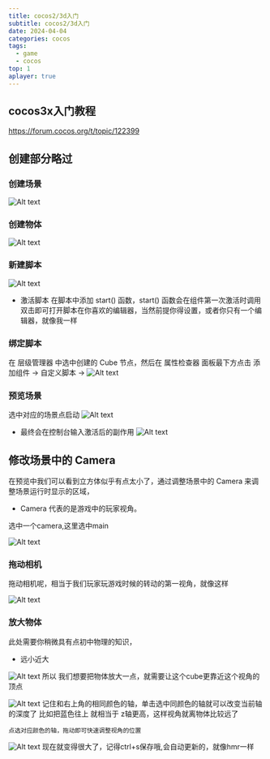 ```yaml
---
title: cocos2/3d入门
subtitle: cocos2/3d入门
date: 2024-04-04
categories: cocos
tags:
  - game
  - cocos
top: 1
aplayer: true
---
```


## cocos3x入门教程

<https://forum.cocos.org/t/topic/122399>

## 创建部分略过

### 创建场景

![Alt text](./img/image.png)

### 创建物体

![Alt text](./img/image-1.png)

### 新建脚本

![Alt text](./img/image-2.png)

- 激活脚本
 在脚本中添加 start() 函数，start() 函数会在组件第一次激活时调用
 双击即可打开脚本在你喜欢的编辑器，当然前提你得设置，或者你只有一个编辑器，就像我一样

### 绑定脚本

在 层级管理器 中选中创建的 Cube 节点，然后在 属性检查器 面板最下方点击 添加组件 -> 自定义脚本 ->
![Alt text](./image.png)

### 预览场景

选中对应的场景点启动
![Alt text](./image-1.png)

- 最终会在控制台输入激活后的副作用
![Alt text](./image-2.png)

## 修改场景中的 Camera

在预览中我们可以看到立方体似乎有点太小了，通过调整场景中的 Camera 来调整场景运行时显示的区域，

- Camera 代表的是游戏中的玩家视角。

选中一个camera,这里选中main

![Alt text](./image-3.png)

### 拖动相机

拖动相机呢，相当于我们玩家玩游戏时候的转动的第一视角，就像这样

![Alt text](./image-4.png)

### 放大物体

此处需要你稍微具有点初中物理的知识，

- 远小近大

![Alt text](./image-5.png)
所以 我们想要把物体放大一点，就需要让这个cube更靠近这个视角的顶点

![Alt text](./image-6.png)
记住和右上角的相同颜色的轴，单击选中同颜色的轴就可以改变当前轴的深度了
比如把蓝色往上 就相当于 z轴更高，这样视角就离物体比较远了

`点选对应颜色的轴，拖动即可快速调整视角的位置`

![Alt text](./image-7.png)
现在就变得很大了，记得ctrl+s保存哦,会自动更新的，就像hmr一样
